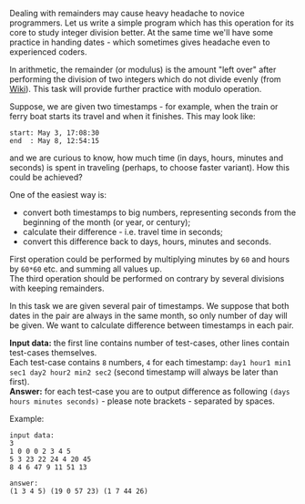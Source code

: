 Dealing with remainders may cause heavy headache to novice programmers. Let us write a simple program which
has this operation for its core to study integer division better. At the same time we'll have some practice in
handing dates - which sometimes gives headache even to experienced coders.


In arithmetic, the remainder (or modulus) is the amount "left over" after performing the division of two integers
which do not divide evenly (from [Wiki][wiki]). This task will provide further practice with modulo operation.

[wiki]: http://en.wikipedia.org/wiki/Remainder

Suppose, we are given two timestamps - for example, when the train or ferry boat starts its travel and when it finishes. This
may look like:

    start: May 3, 17:08:30
	end  : May 8, 12:54:15

and we are curious to know, how much time (in days, hours, minutes and seconds) is spent in traveling (perhaps, to
choose faster variant). How this could be achieved?

One of the easiest way is:

- convert both timestamps to big numbers, representing seconds from the beginning of the month (or year, or century);
- calculate their difference - i.e. travel time in seconds;
- convert this difference back to days, hours, minutes and seconds.

First operation could be performed by multiplying minutes by `60` and hours by `60*60` etc. and summing all values up.  
The third operation should be performed on contrary by several divisions with keeping remainders.

In this task we are given several pair of timestamps. We suppose that both dates in the pair are always in the
same month, so only number of day will be given. We want to calculate difference between timestamps in each pair.

**Input data:** the first line contains number of test-cases, other lines contain test-cases themselves.  
Each test-case contains `8` numbers, `4` for each timestamp: `day1 hour1 min1 sec1 day2 hour2 min2 sec2` (second
timestamp will always be later than first).  
**Answer:** for each test-case you are to output difference as following `(days hours minutes seconds)` - please
note brackets - separated by spaces.

Example:

    input data:
    3
	1 0 0 0 2 3 4 5
    5 3 23 22 24 4 20 45
    8 4 6 47 9 11 51 13
    
	answer:
    (1 3 4 5) (19 0 57 23) (1 7 44 26)
